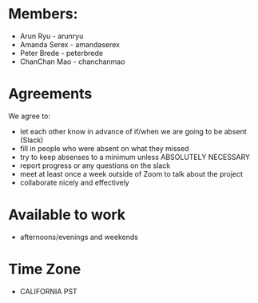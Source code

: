 # Members:
* Arun Ryu - arunryu
* Amanda Serex - amandaserex
* Peter Brede - peterbrede
* ChanChan Mao - chanchanmao

# Agreements

We agree to:
* let each other know in advance of if/when we are going to be absent (Slack)
* fill in people who were absent on what they missed
* try to keep absenses to a minimum unless ABSOLUTELY NECESSARY
* report progress or any questions on the slack
* meet at least once a week outside of Zoom to talk about the project
* collaborate nicely and effectively

# Available to work
* afternoons/evenings and weekends

# Time Zone
* CALIFORNIA PST
